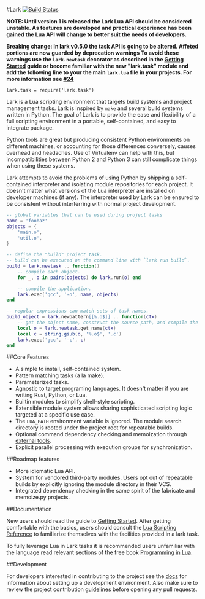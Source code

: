 #Lark [![Build Status](https://travis-ci.org/bmatsuo/lark.svg?branch=master)](https://travis-ci.org/bmatsuo/lark)

**NOTE:  Until version 1 is released the Lark Lua API should be considered
unstable.  As features are developed and practical experience has been gained
the Lua API will change to better suit the needs of developers.**

**Breaking change: In lark v0.5.0 the task API is going to be altered.  Affeted
portions are now guarded by deprecation warnings To avoid these warnings use
the `lark.newtask` decorator as described in the [Getting
Started](docs/getting_started.md) guide or become familiar with the new
"lark.task" module and add the following line to your the main `lark.lua` file
in your projects. For more information see
[#24](https://github.com/bmatsuo/lark/issues/24)**

```
lark.task = require('lark.task')
```

Lark is a Lua scripting environment that targets build systems and project
management tasks.  Lark is inspired by `make` and several build systems written
in Python.  The goal of Lark is to provide the ease and flexibility of a full
scripting environment in a portable, self-contained, and easy to integrate
package.

Python tools are great but producing consistent Python environments on
different machines, or accounting for those differences conversely, causes
overhead and headaches.  Use of Virtualenv can help with this, but
incompatibilities between Python 2 and Python 3 can still complicate things
when using these systems.

Lark attempts to avoid the problems of using Python by shipping a
self-contained interpreter and isolating module repositories for each project.
It doesn't matter what versions of the Lua interpreter are installed on
developer machines (if any).  The interpreter used by Lark can be ensured to be
consistent without interferring with normal project development.

```lua
-- global variables that can be used during project tasks
name = 'foobaz'
objects = {
    'main.o',
    'util.o',
}

-- define the "build" project task.
-- build can be executed on the command line with `lark run build`.
build = lark.newtask .. function()
    -- compile each object.
    for _, o in pairs(objects) do lark.run(o) end

    -- compile the application.
    lark.exec('gcc', '-o', name, objects)
end

-- regular expressions can match sets of task names.
build_object = lark.newpattern[[%.o$]] .. function(ctx)
    -- get the object name, construct the source path, and compile the object.
    local o = lark.newtask.get_name(ctx)
    local c = string.gsub(o, '%.o$', '.c')
    lark.exec('gcc', '-c', c)
end
```

##Core Features

- A simple to install, self-contained system.
- Pattern matching tasks (a la make).
- Parameterized tasks.
- Agnostic to target programing languages.  It doesn't matter if you are
  writing Rust, Python, or Lua.
- Builtin modules to simplify shell-style scripting.
- Extensible module system allows sharing sophisticated scripting logic
  targeted at a specific use case.
- The `LUA_PATH` environment variable is ignored. The module search directory
  is rooted under the project root for repeatable builds.
- Optional command dependency checking and memoization through [external
  tools](docs/memoize.md).
- Explicit parallel processing with execution groups for synchronization.

##Roadmap features

- More idiomatic Lua API.
- System for vendored third-party modules.  Users opt out of repeatable builds
  by explicitly ignoring the module directory in their VCS. 
- Integrated dependency checking in the same spirit of the fabricate and
  memoize.py projects.

##Documentation

New users should read the guide to [Getting Started](docs/getting_started.md).
After getting comfortable with the basics, users should consult the [Lua
Scripting Reference](docs/lua.md) to familiarize themselves with the facilities
provided in a lark task.

To fully leverage Lua in Lark tasks it is recommended users unfamiliar with the
language read relevant sections of the free book [Programming in
Lua](http://www.lua.org/pil/contents.html).


##Development

For developers interested in contributing to the project see the
[docs](docs/development.md) for information about setting up a development
environment.  Also make sure to review the project contribution
[guidelines](CONTRIBUTING.md) before opening any pull requests.
